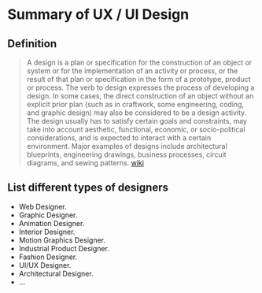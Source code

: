 # Summary of UX / UI  Design 

## Definition

> A design is a plan or specification for the construction of an object or system or for the implementation of an activity or process, or the result of that plan or specification in the form of a prototype, product or process. The verb to design expresses the process of developing a design. In some cases, the direct construction of an object without an explicit prior plan (such as in craftwork, some engineering, coding, and graphic design) may also be considered to be a design activity. The design usually has to satisfy certain goals and constraints, may take into account aesthetic, functional, economic, or socio-political considerations, and is expected to interact with a certain environment. Major examples of designs include architectural blueprints, engineering drawings, business processes, circuit diagrams, and sewing patterns. [wiki](https://en.wikipedia.org/wiki/Design)

## List different types of designers
- Web Designer.
- Graphic Designer.
- Animation Designer.
- Interior Designer.
- Motion Graphics Designer.
- Industrial Product Designer.
- Fashion Designer.
- UI/UX Designer.
- Architectural Designer.
- ...